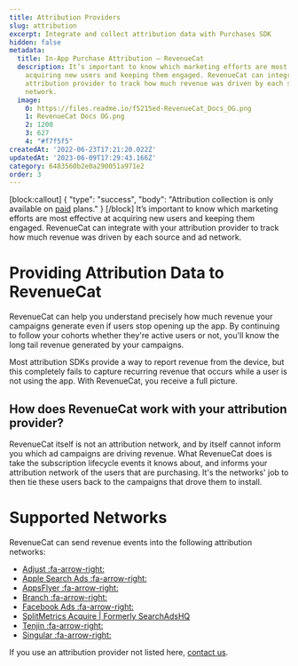 ```yaml
---
title: Attribution Providers
slug: attribution
excerpt: Integrate and collect attribution data with Purchases SDK
hidden: false
metadata:
  title: In-App Purchase Attribution – RevenueCat
  description: It’s important to know which marketing efforts are most effective at
    acquiring new users and keeping them engaged. RevenueCat can integrate with your
    attribution provider to track how much revenue was driven by each source and ad
    network.
  image:
    0: https://files.readme.io/f5215ed-RevenueCat_Docs_OG.png
    1: RevenueCat Docs OG.png
    2: 1200
    3: 627
    4: "#f7f5f5"
createdAt: '2022-06-23T17:21:20.022Z'
updatedAt: '2023-06-09T17:29:43.166Z'
category: 6483560b2e0a290051a971e2
order: 3
---
```

[block:callout]
{
  "type": "success",
  "body": "Attribution collection is only available on [paid](https://www.revenuecat.com/pricing) plans."
}
[/block]
It’s important to know which marketing efforts are most effective at acquiring new users and keeping them engaged. RevenueCat can integrate with your attribution provider to track how much revenue was driven by each source and ad network.

# Providing Attribution Data to RevenueCat

RevenueCat can help you understand precisely how much revenue your campaigns generate even if users stop opening up the app. By continuing to follow your cohorts whether they're active users or not, you'll know the long tail revenue generated by your campaigns.

Most attribution SDKs provide a way to report revenue from the device, but this completely fails to capture recurring revenue that occurs while a user is not using the app. With RevenueCat, you receive a full picture.

## How does RevenueCat work with your attribution provider?
RevenueCat itself is not an attribution network, and by itself cannot inform you which ad campaigns are driving revenue. What RevenueCat does is take the subscription lifecycle events it knows about, and informs your attribution network of the users that are purchasing. It's the networks' job to then tie these users back to the campaigns that drove them to install.

# Supported Networks

RevenueCat can send revenue events into the following attribution networks:

  * [Adjust :fa-arrow-right:](doc:adjust)
  * [Apple Search Ads :fa-arrow-right:](doc:apple-search-ads)
  * [AppsFlyer :fa-arrow-right:](doc:appsflyer) 
  * [Branch :fa-arrow-right:](doc:branch)
  * [Facebook Ads :fa-arrow-right:](doc:facebook-ads) 
  * [SplitMetrics Acquire | Formerly SearchAdsHQ](doc:splitmetrics-acquire) 
  * [Tenjin :fa-arrow-right:](doc:tenjin)
  * [Singular :fa-arrow-right:](doc:singular) 

If you use an attribution provider not listed here, [contact us](https://www.revenuecat.com/contact).